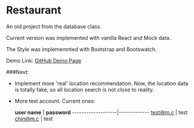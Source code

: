# Restaurant
An old project from the database class. 

Current version was implemented with vanilla React and Mock data.

The Style was implememnted with Bootstrap and Bootswatch.

Demo Link:  [GitHub Demo Page](https://jianqingc.github.io/restaurant/)

###Next:

* Implement more 'real' location recommendation. Now, the location data is totally fake, so all location search is not close to reality.
* More test account. Current ones:

    **user name**  | **password**
-------------------|-------------
      test@m.c     |  test
      chin@m.c     |  test
